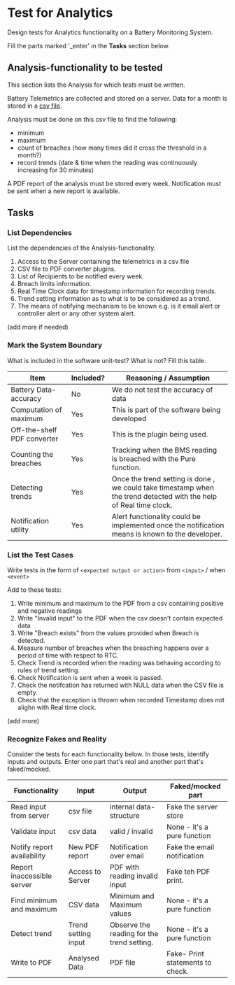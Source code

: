 # Test for Analytics

Design tests for Analytics functionality on a Battery Monitoring System.

Fill the parts marked '_enter' in the **Tasks** section below.

## Analysis-functionality to be tested

This section lists the Analysis for which _tests_ must be written.

Battery Telemetrics are collected and stored on a server.
Data for a month is stored in a [csv file](https://en.wikipedia.org/wiki/Comma-separated_values).

Analysis must be done on this csv file to find the following:
- minimum
- maximum
- count of breaches (how many times did it cross the threshold in a month?)
- record trends (date & time when the reading was continuously increasing for 30 minutes)

A PDF report of the analysis must be stored every week.
Notification must be sent when a new report is available.

## Tasks

### List Dependencies

List the dependencies of the Analysis-functionality.

1. Access to the Server containing the telemetrics in a csv file
2. CSV file to PDF converter plugins.
3. List of Recipients to be notified every week.
4. Breach limits information.
5. Real Time Clock data for timestamp information for recording trends.
6. Trend setting information as to what is to be considered as a trend.
7. The means of notifying mechanism to be known e.g. is it email alert or controller alert or any other system alert.

(add more if needed)

### Mark the System Boundary

What is included in the software unit-test? What is not? Fill this table.

| Item                      | Included?     | Reasoning / Assumption
|---------------------------|---------------|---
Battery Data-accuracy       | No            | We do not test the accuracy of data
Computation of maximum      | Yes           | This is part of the software being developed
Off-the-shelf PDF converter | Yes           | This is the plugin being used.
Counting the breaches       | Yes           | Tracking when the BMS reading is breached with the Pure function.
Detecting trends            | Yes           | Once the trend setting is done , we could take timestamp when the trend detected with the help of Real time clock.
Notification utility        | Yes           | Alert functionality could be implemented once the notification means is known to the developer.

### List the Test Cases

Write tests in the form of `<expected output or action>` from `<input>` / when `<event>`

Add to these tests:

1. Write minimum and maximum to the PDF from a csv containing positive and negative readings
2. Write "Invalid input" to the PDF when the csv doesn't contain expected data
3. Write "Breach exists" from the values provided when Breach is detected.
4. Measure number of breaches when the breaching happens over a period of time with respect to RTC.
5. Check Trend is recorded when the reading was behaving according to rules of trend setting.
6. Check Notification is sent when a week is passed.
7. Check the notifcation has returned with NULL data when the CSV file is empty.
8. Check that the exception is thrown when recorded Timestamp does not alighn with Real time clock.

(add more)

### Recognize Fakes and Reality

Consider the tests for each functionality below.
In those tests, identify inputs and outputs.
Enter one part that's real and another part that's faked/mocked.

| Functionality            | Input        | Output                      | Faked/mocked part
|--------------------------|--------------|-----------------------------|---
Read input from server     | csv file     | internal data-structure     | Fake the server store
Validate input             | csv data     | valid / invalid             | None - it's a pure function
Notify report availability | New PDF report | Notification over email   | Fake the email notification
Report inaccessible server | Access to Server | PDF with reading invalid input           |Fake teh PDF print.
Find minimum and maximum   | CSV data | Minimum and Maximum values               | None - it's a pure function
Detect trend               | Trend setting input | Observe the reading for the trend setting.           | None - it's a pure function
Write to PDF               | Analysed Data | PDF file             | Fake- Print statements to check.
